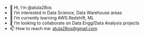- 👋 Hi, I’m @atula28os
- 👀 I’m interested in Data Science, Data Warehouse areas
- 🌱 I’m currently learning AWS Redshift, ML
- 💞️ I’m looking to collaborate on Data Engg/Data Analysis projects
- 📫 How to reach me: atula28os@gmail.com

<!---
atula28os/atula28os is a ✨ special ✨ repository because its `README.md` (this file) appears on your GitHub profile.
You can click the Preview link to take a look at your changes.
--->
